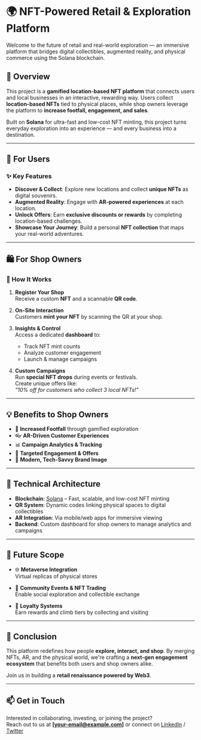 # 🌍 NFT-Powered Retail & Exploration Platform

Welcome to the future of retail and real-world exploration — an immersive platform that bridges digital collectibles, augmented reality, and physical commerce using the Solana blockchain.

## 🚀 Overview

This project is a **gamified location-based NFT platform** that connects users and local businesses in an interactive, rewarding way. Users collect **location-based NFTs** tied to physical places, while shop owners leverage the platform to **increase footfall, engagement, and sales**.

Built on **Solana** for ultra-fast and low-cost NFT minting, this project turns everyday exploration into an experience — and every business into a destination.

---

## 👤 For Users

### ✨ Key Features

- **Discover & Collect**: Explore new locations and collect **unique NFTs** as digital souvenirs.
- **Augmented Reality**: Engage with **AR-powered experiences** at each location.
- **Unlock Offers**: Earn **exclusive discounts or rewards** by completing location-based challenges.
- **Showcase Your Journey**: Build a personal **NFT collection** that maps your real-world adventures.

---

## 🛍️ For Shop Owners

### 🧩 How It Works

1. **Register Your Shop**  
   Receive a custom **NFT** and a scannable **QR code**.
2. **On-Site Interaction**  
   Customers **mint your NFT** by scanning the QR at your shop.

3. **Insights & Control**  
   Access a dedicated **dashboard** to:

   - Track NFT mint counts
   - Analyze customer engagement
   - Launch & manage campaigns

4. **Custom Campaigns**  
   Run **special NFT drops** during events or festivals.  
   Create unique offers like:  
   _"10% off for customers who collect 3 local NFTs!"_

---

## 💡 Benefits to Shop Owners

- 🔁 **Increased Footfall** through gamified exploration
- 👓 **AR-Driven Customer Experiences**
- 📊 **Campaign Analytics & Tracking**
- 🎯 **Targeted Engagement & Offers**
- 🌟 **Modern, Tech-Savvy Brand Image**

---

## 🧱 Technical Architecture

- **Blockchain**: [Solana](https://solana.com) – Fast, scalable, and low-cost NFT minting
- **QR System**: Dynamic codes linking physical spaces to digital collectibles
- **AR Integration**: Via mobile/web apps for immersive viewing
- **Backend**: Custom dashboard for shop owners to manage analytics and campaigns

---

## 🔮 Future Scope

- 🌐 **Metaverse Integration**  
  Virtual replicas of physical stores

- 🤝 **Community Events & NFT Trading**  
  Enable social exploration and collectible exchange

- 🎯 **Loyalty Systems**  
  Earn rewards and climb tiers by collecting and visiting

---

## 🧾 Conclusion

This platform redefines how people **explore, interact, and shop**. By merging NFTs, AR, and the physical world, we're crafting a **next-gen engagement ecosystem** that benefits both users and shop owners alike.

Join us in building a **retail renaissance powered by Web3**.

---

## 📫 Get in Touch

Interested in collaborating, investing, or joining the project?  
Reach out to us at **[your-email@example.com]** or connect on [LinkedIn](https://linkedin.com) / [Twitter](https://twitter.com)
